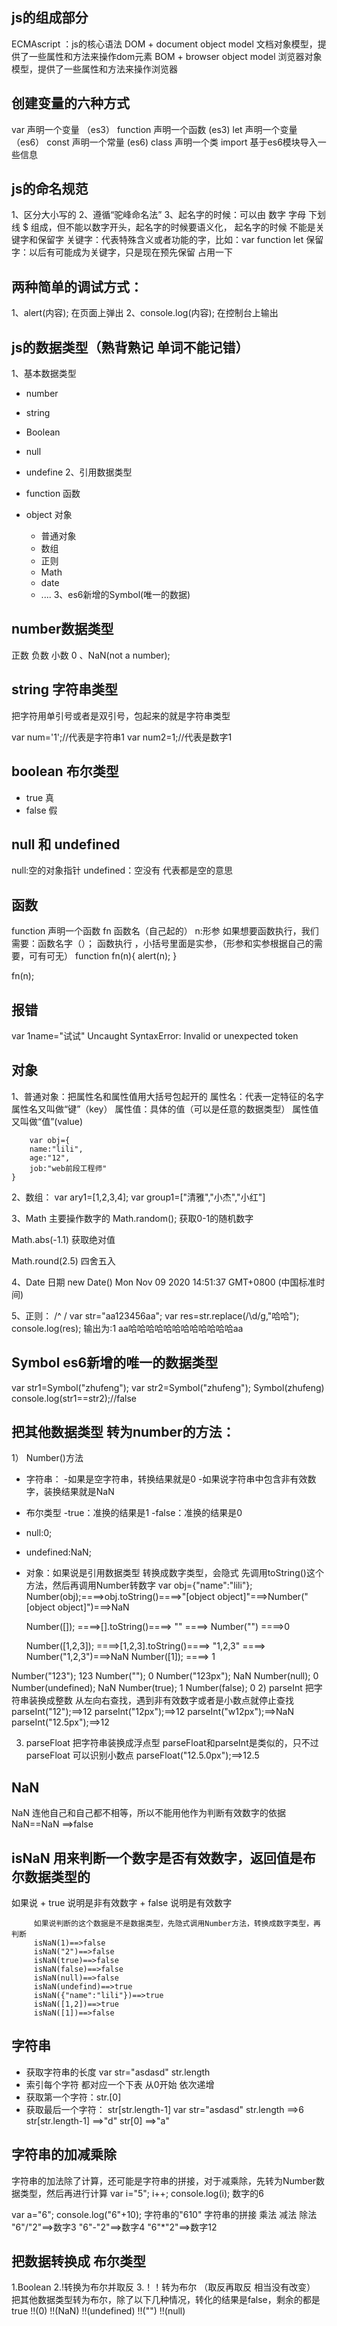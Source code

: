 ## js的组成部分
ECMAscript ：js的核心语法
DOM + document object model 文档对象模型，提供了一些属性和方法来操作dom元素
BOM + browser object model  浏览器对象模型，提供了一些属性和方法来操作浏览器   

## 创建变量的六种方式
var 声明一个变量  （es3）
function 声明一个函数 (es3)
let 声明一个变量 （es6）
const 声明一个常量 (es6)
class 声明一个类
import 基于es6模块导入一些信息

## js的命名规范
1、区分大小写的
2、遵循“驼峰命名法”
3、起名字的时候：可以由 数字 字母 下划线 $ 组成，但不能以数字开头，起名字的时候要语义化，
   起名字的时候 不能是关键字和保留字
   关键字：代表特殊含义或者功能的字，比如：var function let
   保留字：以后有可能成为关键字，只是现在预先保留 占用一下

## 两种简单的调试方式：
1、alert(内容); 在页面上弹出
2、console.log(内容); 在控制台上输出

## js的数据类型（熟背熟记 单词不能记错）
1、基本数据类型
 + number 
 + string 
 + Boolean 
 + null 
 + undefine
2、引用数据类型
 + function 函数
   
 + object  对象 
    - 普通对象
    - 数组
    - 正则  
    - Math
    - date
    - ....
3、es6新增的Symbol(唯一的数据)

## number数据类型
正数 负数 小数 0 、NaN(not a number);

## string 字符串类型
把字符用单引号或者是双引号，包起来的就是字符串类型

var num='1';//代表是字符串1
var num2=1;//代表是数字1

## boolean 布尔类型
+ true 真
+ false 假

## null 和 undefined
null:空的对象指针
undefined：空没有
代表都是空的意思

## 函数
function 声明一个函数
fn 函数名（自己起的）
n:形参
如果想要函数执行，我们需要：函数名字（）；
函数执行 ，小括号里面是实参，（形参和实参根据自己的需要，可有可无）
function fn(n){
    alert(n);
}

fn(n);
## 报错
var 1name="试试"
 Uncaught SyntaxError: Invalid or unexpected token 

 ## 对象
 1、普通对象：把属性名和属性值用大括号包起开的
    属性名：代表一定特征的名字 属性名又叫做“键”（key）
    属性值：具体的值（可以是任意的数据类型） 属性值又叫做“值”(value)

```
    var obj={
    name:"lili",
    age:"12",
    job:"web前段工程师"
}

```
2、数组：
var ary1=[1,2,3,4];
var group1=["清雅","小杰","小红"]

3、Math  主要操作数字的
Math.random(); 获取0-1的随机数字

Math.abs(-1.1) 获取绝对值

Math.round(2.5) 四舍五入

4、Date 日期
new Date()
Mon Nov 09 2020 14:51:37 GMT+0800 (中国标准时间)

5、正则：
/^  /
var str="aa123456aa";
var res=str.replace(/\d/g,"哈哈");
console.log(res);
输出为:1 aa哈哈哈哈哈哈哈哈哈哈哈哈aa

## Symbol es6新增的唯一的数据类型
var str1=Symbol("zhufeng");
var str2=Symbol("zhufeng");
Symbol(zhufeng)
console.log(str1==str2);//false

## 把其他数据类型 转为number的方法：
1） Number()方法
+ 字符串：
  -如果是空字符串，转换结果就是0
  -如果说字符串中包含非有效数字，装换结果就是NaN
+ 布尔类型
  -true：准换的结果是1
  -false：准换的结果是0
+ null:0;
+ undefined:NaN;
+ 对象：如果说是引用数据类型 转换成数字类型，会隐式 先调用toString()这个方法，然后再调用Number转数字
  var obj={"name":"lili"};
  Number(obj);====>obj.toString()====>"[object object]"===>Number("[object object]")===>NaN

  Number([]); ====>[].toString()====> "" ====> Number("") ====>0

  Number([1,2,3]); ====>[1,2,3].toString()====> "1,2,3" ====> Number("1,2,3")===>NaN 
  Number([1]);  ====> 1
  
Number("123");
123
Number("");
0
Number("123px");
NaN
Number(null);
0
Number(undefined);
NaN
Number(true);
1
Number(false);
0
2) parseInt 把字符串装换成整数
   从左向右查找，遇到非有效数字或者是小数点就停止查找
parseInt("12");==>12
parseInt("12px");==>12
parseInt("w12px");==>NaN
parseInt("12.5px");==>12

3) parseFloat 把字符串装换成浮点型
 parseFloat和parseInt是类似的，只不过parseFloat 可以识别小数点
 parseFloat("12.5.0px");==>12.5

 ## NaN
 NaN 连他自己和自己都不相等，所以不能用他作为判断有效数字的依据
 NaN==NaN ==>false
 ## isNaN 用来判断一个数字是否有效数字，返回值是布尔数据类型的
 如果说  + true 说明是非有效数字
         + false 说明是有效数字

         如果说判断的这个数据是不是数据类型，先隐式调用Number方法，转换成数字类型，再判断
         isNaN(1)==>false
         isNaN("2")==>false
         isNaN(true)==>false
         isNaN(false)==>false
         isNaN(null)==>false
         isNaN(undefind)==>true
         isNaN({"name":"lili"})==>true
         isNaN([1,2])==>true
         isNaN([1])==>false
         
## 字符串
+ 获取字符串的长度 var str="asdasd" str.length
+ 索引每个字符 都对应一个下表 从0开始 依次递增 
+ 获取第一个字符：str.[0]
+ 获取最后一个字符： str[str.length-1]
var str="asdasd"
str.length  ==>6
str[str.length-1] ==>"d"
str[0] ==>"a"

## 字符串的加减乘除
字符串的加法除了计算，还可能是字符串的拼接，对于减乘除，先转为Number数据类型，然后再进行计算
var i="5";
i++;
console.log(i); 数字的6

var a="6";
console.log("6"+10); 字符串的"610" 字符串的拼接
乘法 减法 除法
"6"/"2"==>数字3
"6"-"2"==>数字4
"6"*"2"==>数字12
  
## 把数据转换成 布尔类型
1.Boolean
2.!转换为布尔并取反
3.！！转为布尔 （取反再取反 相当没有改变） 
把其他数据类型转为布尔，除了以下几种情况，转化的结果是false，剩余的都是true
!!(0)
!!(NaN)
!!(undefined)
!!("")
!!(null)

  
